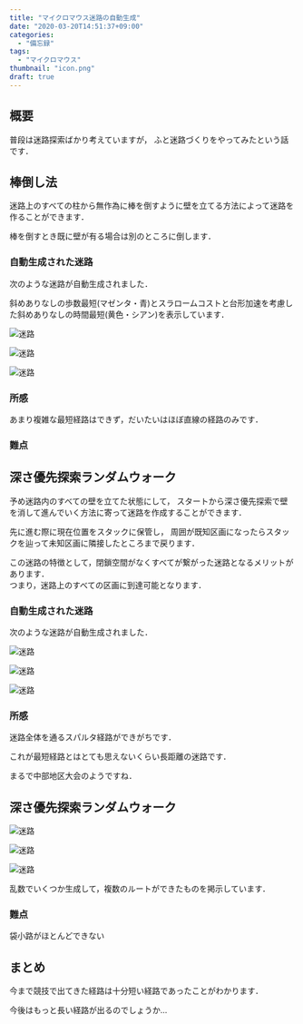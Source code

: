 ```yaml
---
title: "マイクロマウス迷路の自動生成"
date: "2020-03-20T14:51:37+09:00"
categories:
  - "備忘録"
tags:
  - "マイクロマウス"
thumbnail: "icon.png"
draft: true
---
```


## 概要

普段は迷路探索ばかり考えていますが，
ふと迷路づくりをやってみたという話です．

<!--more-->

## 棒倒し法

迷路上のすべての柱から無作為に棒を倒すように壁を立てる方法によって迷路を作ることができます．

棒を倒すとき既に壁が有る場合は別のところに倒します．

### 自動生成された迷路

次のような迷路が自動生成されました．

斜めありなしの歩数最短(マゼンタ・青)とスラロームコストと台形加速を考慮した斜めありなしの時間最短(黄色・シアン)を表示しています．

![迷路](poll_maze_1.png)

![迷路](poll_maze_2.png)

![迷路](poll_maze_3.png)

### 所感

あまり複雑な最短経路はできず，だいたいはほぼ直線の経路のみです．

### 難点

## 深さ優先探索ランダムウォーク

予め迷路内のすべての壁を立てた状態にして，
スタートから深さ優先探索で壁を消して進んでいく方法に寄って迷路を作成することができます．

先に進む際に現在位置をスタックに保管し，
周囲が既知区画になったらスタックを辿って未知区画に隣接したところまで戻ります．

この迷路の特徴として，閉鎖空間がなくすべてが繋がった迷路となるメリットがあります．  
つまり，迷路上のすべての区画に到達可能となります．

### 自動生成された迷路

次のような迷路が自動生成されました．

![迷路](dfs_maze_1.png)

![迷路](dfs_maze_2.png)

![迷路](dfs_maze_3.png)

### 所感

迷路全体を通るスパルタ経路ができがちです．

これが最短経路とはとても思えないくらい長距離の迷路です．

まるで中部地区大会のようですね．

## 深さ優先探索ランダムウォーク

![迷路](mydfs_maze_1.png)

![迷路](mydfs_maze_2.png)

![迷路](mydfs_maze_3.png)

乱数でいくつか生成して，複数のルートができたものを掲示しています．

### 難点

袋小路がほとんどできない

## まとめ

今まで競技で出てきた経路は十分短い経路であったことがわかります．

今後はもっと長い経路が出るのでしょうか...
